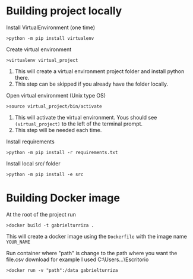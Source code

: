 # Building project locally
Install VirtualEnvironment (one time)

    >python -m pip install virtualenv

Create virtual environment

    >virtualenv virtual_project

1. This will create a virtual environment project folder and install python there.
2. This step can be skipped if you already have the folder locally.

Open virtual environment (Unix type OS)

    >source virtual_project/bin/activate

1. This will activate the virtual environment.  Yous should see `(virtual_project)` to the left of the terminal prompt.
2. This step will be needed each time.

Install requirements
    
    >python -m pip install -r requirements.txt

Install local src/ folder

    >python -m pip install -e src 

# Building Docker image
At the root of the project run

    >docker build -t gabrielturriza .

This will create a docker image using the `Dockerfile` with the image name `YOUR_NAME`

Run container where "path" is change to the path where you want the file.csv download for example I used C:\Users\...\Escritorio

    >docker run -v "path":/data gabrielturriza
